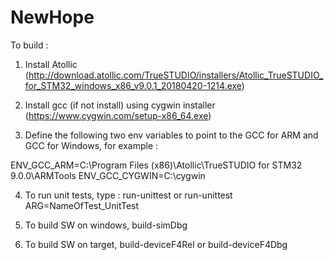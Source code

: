 # NewHope

To build :

1) Install Atollic (http://download.atollic.com/TrueSTUDIO/installers/Atollic_TrueSTUDIO_for_STM32_windows_x86_v9.0.1_20180420-1214.exe)

2) Install gcc (if not install) using cygwin installer (https://www.cygwin.com/setup-x86_64.exe)

3) Define the following two env variables to point to the GCC for ARM and GCC for Windows, for example :

ENV_GCC_ARM=C:\Program Files (x86)\Atollic\TrueSTUDIO for STM32 9.0.0\ARMTools
ENV_GCC_CYGWIN=C:\cygwin

4) To run unit tests, type : run-unittest or run-unittest ARG=NameOfTest_UnitTest

5) To build SW on windows, build-simDbg

6) To build SW on target,  build-deviceF4Rel or build-deviceF4Dbg



